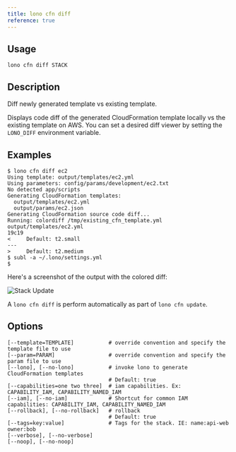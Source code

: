 ```yaml
---
title: lono cfn diff
reference: true
---
```


## Usage

    lono cfn diff STACK

## Description

Diff newly generated template vs existing template.

Displays code diff of the generated CloudFormation template locally vs the existing template on AWS. You can set a desired diff viewer by setting the `LONO_DIFF` environment variable.

## Examples

    $ lono cfn diff ec2
    Using template: output/templates/ec2.yml
    Using parameters: config/params/development/ec2.txt
    No detected app/scripts
    Generating CloudFormation templates:
      output/templates/ec2.yml
      output/params/ec2.json
    Generating CloudFormation source code diff...
    Running: colordiff /tmp/existing_cfn_template.yml output/templates/ec2.yml
    19c19
    <     Default: t2.small
    ---
    >     Default: t2.medium
    $ subl -a ~/.lono/settings.yml
    $

Here's a screenshot of the output with the colored diff:

<img src="/img/reference/lono-cfn-diff.png" alt="Stack Update" class="doc-photo">

A `lono cfn diff` is perform automatically as part of `lono cfn update`.


## Options

```
[--template=TEMPLATE]           # override convention and specify the template file to use
[--param=PARAM]                 # override convention and specify the param file to use
[--lono], [--no-lono]           # invoke lono to generate CloudFormation templates
                                # Default: true
[--capabilities=one two three]  # iam capabilities. Ex: CAPABILITY_IAM, CAPABILITY_NAMED_IAM
[--iam], [--no-iam]             # Shortcut for common IAM capabilities: CAPABILITY_IAM, CAPABILITY_NAMED_IAM
[--rollback], [--no-rollback]   # rollback
                                # Default: true
[--tags=key:value]              # Tags for the stack. IE: name:api-web owner:bob
[--verbose], [--no-verbose]     
[--noop], [--no-noop]           
```

